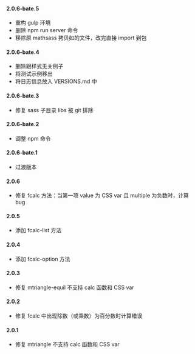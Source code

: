 #### 2.0.6-bate.5
  - 重构 gulp 环境
  - 删除 npm run server 命令
  - 移除原 mathsass 拷贝如的文件，改完直接 import 到包
#### 2.0.6-bate.4
  - 删除跟样式无关例子
  - 将测试示例移出
  - 将日志信息放入 VERSIONS.md 中
#### 2.0.6-bate.3
  - 修复 sass 子目录 libs 被 git 排除
#### 2.0.6-bate.2
  - 调整 npm 命令
#### 2.0.6-bate.1
  - 过渡版本
#### 2.0.6
  - 修复 fcalc 方法：当第一项 value 为 CSS var 且 multiple 为负数时，计算 bug
#### 2.0.5
  - 添加 fcalc-list 方法
#### 2.0.4
  - 添加 fcalc-option 方法
#### 2.0.3
  - 修复 mtriangle-equil 不支持 calc 函数和 CSS var
#### 2.0.2
  - 修复 fcalc 中出现除数（或乘数）为百分数时计算错误
#### 2.0.1
  - 修复 mtriangle 不支持 calc 函数和 CSS var